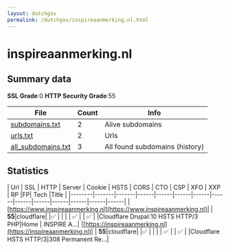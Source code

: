 ```yaml
---
layout: dutchgov
permalink: /dutchgov/inspireaanmerking.nl.html
---
```



# inspireaanmerking.nl
## Summary data


**SSL Grade**:0
**HTTP Security Grade**:55


| File       | Count | Info |
|------------|-------|------|
|[subdomains.txt](/data/inspireaanmerking.nl/subdomains.txt)|2|Alive subdomains|
|[urls.txt](/data/inspireaanmerking.nl/urls.txt)|2|Urls|
|[all_subdomains.txt](/data/inspireaanmerking.nl/all_subdomains.txt)|3|All found subdomains (history)|


## Statistics


| Url | SSL | HTTP | Server | Cookie | HSTS | CORS | CTO | CSP | XFO | XXP | RP |FP| Tech |Title |
|--------|-------|-------|------|------|------|------|------|------|------|------|------|------|------|
|[https://www.inspireaanmerking.nl](https://www.inspireaanmerking.nl)| | **55**|cloudflare| |:white_check_mark: | | | | :white_check_mark: | | :white_check_mark: | |Cloudflare Drupal:10 HSTS HTTP/3 PHP|Home | INSPIRE A...|
|[https://inspireaanmerking.nl](https://inspireaanmerking.nl)| | **55**|cloudflare| |:white_check_mark: | | | | :white_check_mark: | | :white_check_mark: | |Cloudflare HSTS HTTP/3|308 Permanent Re...|